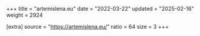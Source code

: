 +++
title = "artemislena.eu"
date = "2022-03-22"
updated = "2025-02-16"
weight = 2924

[extra]
source = "https://artemislena.eu/"
ratio = 64
size = 3
+++
